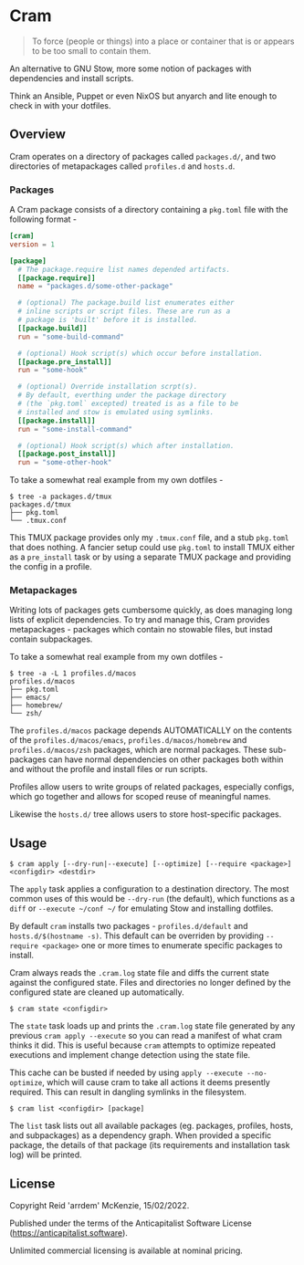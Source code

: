 # Cram

> To force (people or things) into a place or container that is or appears to be too small to contain them.

An alternative to GNU Stow, more some notion of packages with dependencies and install scripts.

Think an Ansible, Puppet or even NixOS but anyarch and lite enough to check in with your dotfiles.

## Overview

Cram operates on a directory of packages called `packages.d/`, and two directories of metapackages called `profiles.d` and `hosts.d`.

### Packages

A Cram package consists of a directory containing a `pkg.toml` file with the following format -

```toml
[cram]
version = 1

[package]
  # The package.require list names depended artifacts.
  [[package.require]]
  name = "packages.d/some-other-package"

  # (optional) The package.build list enumerates either
  # inline scripts or script files. These are run as a
  # package is 'built' before it is installed.
  [[package.build]]
  run = "some-build-command"

  # (optional) Hook script(s) which occur before installation.
  [[package.pre_install]]
  run = "some-hook"

  # (optional) Override installation scrpt(s).
  # By default, everthing under the package directory
  # (the `pkg.toml` excepted) treated is as a file to be
  # installed and stow is emulated using symlinks.
  [[package.install]]
  run = "some-install-command"

  # (optional) Hook script(s) which after installation.
  [[package.post_install]]
  run = "some-other-hook"
```

To take a somewhat real example from my own dotfiles -

```shell
$ tree -a packages.d/tmux
packages.d/tmux
├── pkg.toml
└── .tmux.conf
```

This TMUX package provides only my `.tmux.conf` file, and a stub `pkg.toml` that does nothing.
A fancier setup could use `pkg.toml` to install TMUX either as a `pre_install` task or by using a separate TMUX package and providing the config in a profile.

### Metapackages

Writing lots of packages gets cumbersome quickly, as does managing long lists of explicit dependencies.
To try and manage this, Cram provides metapackages - packages which contain no stowable files, but instad contain subpackages.

To take a somewhat real example from my own dotfiles -

```shell
$ tree -a -L 1 profiles.d/macos
profiles.d/macos
├── pkg.toml
├── emacs/
├── homebrew/
└── zsh/
```

The `profiles.d/macos` package depends AUTOMATICALLY on the contents of the `profiles.d/macos/emacs`, `profiles.d/macos/homebrew` and `profiles.d/macos/zsh` packages, which are normal packages.
These sub-packages can have normal dependencies on other packages both within and without the profile and install files or run scripts.

Profiles allow users to write groups of related packages, especially configs, which go together and allows for scoped reuse of meaningful names.

Likewise the `hosts.d/` tree allows users to store host-specific packages.

## Usage

```
$ cram apply [--dry-run|--execute] [--optimize] [--require <package>] <configdir> <destdir>
```

The `apply` task applies a configuration to a destination directory.
The most common uses of this would be `--dry-run` (the default), which functions as a `diff` or `--execute ~/conf ~/` for emulating Stow and installing dotfiles.

By default `cram` installs two packages - `profiles.d/default` and `hosts.d/$(hostname -s)`.
This default can be overriden by providing `--require <package>` one or more times to enumerate specific packages to install.

Cram always reads the `.cram.log` state file and diffs the current state against the configured state.
Files and directories no longer defined by the configured state are cleaned up automatically.

```
$ cram state <configdir>
```

The `state` task loads up and prints the `.cram.log` state file generated by any previous `cram apply --execute` so you can read a manifest of what cram thinks it did.
This is useful because `cram` attempts to optimize repeated executions and implement change detection using the state file.

This cache can be busted if needed by using `apply --execute --no-optimize`, which will cause cram to take all actions it deems presently required.
This can result in dangling symlinks in the filesystem.

```
$ cram list <configdir> [package]
```

The `list` task lists out all available packages (eg. packages, profiles, hosts, and subpackages) as a dependency graph.
When provided a specific package, the details of that package (its requirements and installation task log) will be printed.

## License

Copyright Reid 'arrdem' McKenzie, 15/02/2022.

Published under the terms of the Anticapitalist Software License (https://anticapitalist.software).

Unlimited commercial licensing is available at nominal pricing.
